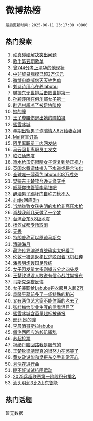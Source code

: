 # 微博热榜

`最后更新时间：2025-06-11 23:17:08 +0800`

## 热门搜索

1. [动真碰硬解决突出问题](https://m.weibo.cn/search?containerid=100103type%3D1%26t%3D10%26q%3D%23%E5%8A%A8%E7%9C%9F%E7%A2%B0%E7%A1%AC%E8%A7%A3%E5%86%B3%E7%AA%81%E5%87%BA%E9%97%AE%E9%A2%98%23&stream_entry_id=51&isnewpage=1&extparam=seat%3D1%26cate%3D10103%26q%3D%2523%25E5%258A%25A8%25E7%259C%259F%25E7%25A2%25B0%25E7%25A1%25AC%25E8%25A7%25A3%25E5%2586%25B3%25E7%25AA%2581%25E5%2587%25BA%25E9%2597%25AE%25E9%25A2%2598%2523%26pos%3D0%26filter_type%3Drealtimehot%26stream_entry_id%3D51%26c_type%3D51%26dgr%3D0%26display_time%3D1749655027%26pre_seqid%3D17496550276190054315)
1. [歌手第五期歌单](https://m.weibo.cn/search?containerid=100103type%3D1%26t%3D10%26q%3D%23%E6%AD%8C%E6%89%8B%E7%AC%AC%E4%BA%94%E6%9C%9F%E6%AD%8C%E5%8D%95%23&stream_entry_id=31&isnewpage=1&extparam=seat%3D1%26cate%3D5001%26flag%3D1%26pos%3D0%26lcate%3D5001%26dgr%3D0%26q%3D%2523%25E6%25AD%258C%25E6%2589%258B%25E7%25AC%25AC%25E4%25BA%2594%25E6%259C%259F%25E6%25AD%258C%25E5%258D%2595%2523%26realpos%3D1%26filter_type%3Drealtimehot%26stream_entry_id%3D31%26c_type%3D31%26band_rank%3D1%26display_time%3D1749655027%26pre_seqid%3D17496550276190054315)
1. [曾744分考上清华的他现状](https://m.weibo.cn/search?containerid=100103type%3D1%26t%3D10%26q%3D%23%E6%9B%BE744%E5%88%86%E8%80%83%E4%B8%8A%E6%B8%85%E5%8D%8E%E7%9A%84%E4%BB%96%E7%8E%B0%E7%8A%B6%23&stream_entry_id=31&isnewpage=1&extparam=seat%3D1%26cate%3D5001%26flag%3D0%26pos%3D1%26lcate%3D5001%26dgr%3D0%26q%3D%2523%25E6%259B%25BE744%25E5%2588%2586%25E8%2580%2583%25E4%25B8%258A%25E6%25B8%2585%25E5%258D%258E%25E7%259A%2584%25E4%25BB%2596%25E7%258E%25B0%25E7%258A%25B6%2523%26realpos%3D2%26filter_type%3Drealtimehot%26stream_entry_id%3D31%26c_type%3D31%26band_rank%3D2%26display_time%3D1749655027%26pre_seqid%3D17496550276190054315)
1. [中非贸易规模已超2万亿元](https://m.weibo.cn/search?containerid=100103type%3D1%26t%3D10%26q%3D%23%E4%B8%AD%E9%9D%9E%E8%B4%B8%E6%98%93%E8%A7%84%E6%A8%A1%E5%B7%B2%E8%B6%852%E4%B8%87%E4%BA%BF%E5%85%83%23&stream_entry_id=31&isnewpage=1&extparam=seat%3D1%26cate%3D5001%26flag%3D1%26pos%3D2%26lcate%3D5001%26dgr%3D0%26q%3D%2523%25E4%25B8%25AD%25E9%259D%259E%25E8%25B4%25B8%25E6%2598%2593%25E8%25A7%2584%25E6%25A8%25A1%25E5%25B7%25B2%25E8%25B6%25852%25E4%25B8%2587%25E4%25BA%25BF%25E5%2585%2583%2523%26realpos%3D3%26filter_type%3Drealtimehot%26stream_entry_id%3D31%26c_type%3D31%26band_rank%3D3%26display_time%3D1749655027%26pre_seqid%3D17496550276190054315)
1. [微博电商喊您天天抽免单](https://m.weibo.cn/search?containerid=100103type%3D1%26t%3D10%26q%3D%23%E5%BE%AE%E5%8D%9A%E7%94%B5%E5%95%86%E5%96%8A%E6%82%A8%E5%A4%A9%E5%A4%A9%E6%8A%BD%E5%85%8D%E5%8D%95%23&stream_entry_id=31&isnewpage=1&extparam=seat%3D1%26cate%3D5001%26pos%3D3%26lcate%3D5001%26is_ad_pos%3D1%26stream_entry_id%3D31%26q%3D%2523%25E5%25BE%25AE%25E5%258D%259A%25E7%2594%25B5%25E5%2595%2586%25E5%2596%258A%25E6%2582%25A8%25E5%25A4%25A9%25E5%25A4%25A9%25E6%258A%25BD%25E5%2585%258D%25E5%258D%2595%2523%26dgr%3D0%26filter_type%3Drealtimehot%26adid%3D289618%26c_type%3D31%26band_rank%3D4%26display_time%3D1749655027%26pre_seqid%3D17496550276190054315)
1. [刘诗诗用心在养labubu](https://m.weibo.cn/search?containerid=100103type%3D1%26t%3D10%26q%3D%E5%88%98%E8%AF%97%E8%AF%97%E7%94%A8%E5%BF%83%E5%9C%A8%E5%85%BBlabubu&stream_entry_id=31&isnewpage=1&extparam=seat%3D1%26cate%3D5001%26flag%3D2%26pos%3D4%26lcate%3D5001%26dgr%3D0%26q%3D%25E5%2588%2598%25E8%25AF%2597%25E8%25AF%2597%25E7%2594%25A8%25E5%25BF%2583%25E5%259C%25A8%25E5%2585%25BBlabubu%26realpos%3D4%26filter_type%3Drealtimehot%26stream_entry_id%3D31%26c_type%3D31%26band_rank%3D4%26display_time%3D1749655027%26pre_seqid%3D17496550276190054315)
1. [樊振东无世排后击败世排第一](https://m.weibo.cn/search?containerid=100103type%3D1%26t%3D10%26q%3D%23%E6%A8%8A%E6%8C%AF%E4%B8%9C%E6%97%A0%E4%B8%96%E6%8E%92%E5%90%8E%E5%87%BB%E8%B4%A5%E4%B8%96%E6%8E%92%E7%AC%AC%E4%B8%80%23&stream_entry_id=31&isnewpage=1&extparam=seat%3D1%26cate%3D5001%26flag%3D0%26pos%3D5%26lcate%3D5001%26dgr%3D0%26q%3D%2523%25E6%25A8%258A%25E6%258C%25AF%25E4%25B8%259C%25E6%2597%25A0%25E4%25B8%2596%25E6%258E%2592%25E5%2590%258E%25E5%2587%25BB%25E8%25B4%25A5%25E4%25B8%2596%25E6%258E%2592%25E7%25AC%25AC%25E4%25B8%2580%2523%26realpos%3D5%26filter_type%3Drealtimehot%26stream_entry_id%3D31%26c_type%3D31%26band_rank%3D5%26display_time%3D1749655027%26pre_seqid%3D17496550276190054315)
1. [孙颖莎所在俱乐部女子第一](https://m.weibo.cn/search?containerid=100103type%3D1%26t%3D10%26q%3D%23%E5%AD%99%E9%A2%96%E8%8E%8E%E6%89%80%E5%9C%A8%E4%BF%B1%E4%B9%90%E9%83%A8%E5%A5%B3%E5%AD%90%E7%AC%AC%E4%B8%80%23&stream_entry_id=31&isnewpage=1&extparam=seat%3D1%26cate%3D5001%26flag%3D1%26pos%3D6%26lcate%3D5001%26dgr%3D0%26q%3D%2523%25E5%25AD%2599%25E9%25A2%2596%25E8%258E%258E%25E6%2589%2580%25E5%259C%25A8%25E4%25BF%25B1%25E4%25B9%2590%25E9%2583%25A8%25E5%25A5%25B3%25E5%25AD%2590%25E7%25AC%25AC%25E4%25B8%2580%2523%26realpos%3D6%26filter_type%3Drealtimehot%26stream_entry_id%3D31%26c_type%3D31%26band_rank%3D6%26display_time%3D1749655027%26pre_seqid%3D17496550276190054315)
1. [辟谣村超凉了被足协叫停](https://m.weibo.cn/search?containerid=100103type%3D1%26t%3D10%26q%3D%23%E8%BE%9F%E8%B0%A3%E6%9D%91%E8%B6%85%E5%87%89%E4%BA%86%E8%A2%AB%E8%B6%B3%E5%8D%8F%E5%8F%AB%E5%81%9C%23&stream_entry_id=31&isnewpage=1&extparam=seat%3D1%26cate%3D5001%26pos%3D7%26lcate%3D5001%26is_ad_pos%3D1%26stream_entry_id%3D31%26q%3D%2523%25E8%25BE%259F%25E8%25B0%25A3%25E6%259D%2591%25E8%25B6%2585%25E5%2587%2589%25E4%25BA%2586%25E8%25A2%25AB%25E8%25B6%25B3%25E5%258D%258F%25E5%258F%25AB%25E5%2581%259C%2523%26dgr%3D0%26filter_type%3Drealtimehot%26adid%3D289737%26c_type%3D31%26band_rank%3D7%26display_time%3D1749655027%26pre_seqid%3D17496550276190054315)
1. [她的瞳](https://m.weibo.cn/search?containerid=100103type%3D1%26t%3D10%26q%3D%E5%A5%B9%E7%9A%84%E7%9E%B3&stream_entry_id=31&isnewpage=1&extparam=seat%3D1%26cate%3D5001%26flag%3D1%26pos%3D8%26lcate%3D5001%26dgr%3D0%26q%3D%25E5%25A5%25B9%25E7%259A%2584%25E7%259E%25B3%26realpos%3D7%26filter_type%3Drealtimehot%26stream_entry_id%3D31%26c_type%3D31%26band_rank%3D7%26display_time%3D1749655027%26pre_seqid%3D17496550276190054315)
1. [王子璇腰伤退出她的瞳拍摄](https://m.weibo.cn/search?containerid=100103type%3D1%26t%3D10%26q%3D%23%E7%8E%8B%E5%AD%90%E7%92%87%E8%85%B0%E4%BC%A4%E9%80%80%E5%87%BA%E5%A5%B9%E7%9A%84%E7%9E%B3%E6%8B%8D%E6%91%84%23&stream_entry_id=31&isnewpage=1&extparam=seat%3D1%26cate%3D5001%26flag%3D1%26pos%3D9%26lcate%3D5001%26dgr%3D0%26q%3D%2523%25E7%258E%258B%25E5%25AD%2590%25E7%2592%2587%25E8%2585%25B0%25E4%25BC%25A4%25E9%2580%2580%25E5%2587%25BA%25E5%25A5%25B9%25E7%259A%2584%25E7%259E%25B3%25E6%258B%258D%25E6%2591%2584%2523%26realpos%3D8%26filter_type%3Drealtimehot%26stream_entry_id%3D31%26c_type%3D31%26band_rank%3D8%26display_time%3D1749655027%26pre_seqid%3D17496550276190054315)
1. [蜜雪冰城](https://m.weibo.cn/search?containerid=100103type%3D1%26t%3D10%26q%3D%E8%9C%9C%E9%9B%AA%E5%86%B0%E5%9F%8E&stream_entry_id=31&isnewpage=1&extparam=seat%3D1%26cate%3D5001%26flag%3D0%26pos%3D10%26lcate%3D5001%26dgr%3D0%26q%3D%25E8%259C%259C%25E9%259B%25AA%25E5%2586%25B0%25E5%259F%258E%26realpos%3D9%26filter_type%3Drealtimehot%26stream_entry_id%3D31%26c_type%3D31%26band_rank%3D9%26display_time%3D1749655027%26pre_seqid%3D17496550276190054315)
1. [孕期出轨男子诈骗情人6万给妻女用](https://m.weibo.cn/search?containerid=100103type%3D1%26t%3D10%26q%3D%23%E5%AD%95%E6%9C%9F%E5%87%BA%E8%BD%A8%E7%94%B7%E5%AD%90%E8%AF%88%E9%AA%97%E6%83%85%E4%BA%BA6%E4%B8%87%E7%BB%99%E5%A6%BB%E5%A5%B3%E7%94%A8%23&stream_entry_id=31&isnewpage=1&extparam=seat%3D1%26cate%3D5001%26flag%3D0%26pos%3D11%26lcate%3D5001%26dgr%3D0%26q%3D%2523%25E5%25AD%2595%25E6%259C%259F%25E5%2587%25BA%25E8%25BD%25A8%25E7%2594%25B7%25E5%25AD%2590%25E8%25AF%2588%25E9%25AA%2597%25E6%2583%2585%25E4%25BA%25BA6%25E4%25B8%2587%25E7%25BB%2599%25E5%25A6%25BB%25E5%25A5%25B3%25E7%2594%25A8%2523%26realpos%3D10%26filter_type%3Drealtimehot%26stream_entry_id%3D31%26c_type%3D31%26band_rank%3D10%26display_time%3D1749655027%26pre_seqid%3D17496550276190054315)
1. [Mai官宣订婚](https://m.weibo.cn/search?containerid=100103type%3D1%26t%3D10%26q%3D%23Mai%E5%AE%98%E5%AE%A3%E8%AE%A2%E5%A9%9A%23&stream_entry_id=31&isnewpage=1&extparam=seat%3D1%26cate%3D5001%26flag%3D1%26pos%3D12%26lcate%3D5001%26dgr%3D0%26q%3D%2523Mai%25E5%25AE%2598%25E5%25AE%25A3%25E8%25AE%25A2%25E5%25A9%259A%2523%26realpos%3D11%26filter_type%3Drealtimehot%26stream_entry_id%3D31%26c_type%3D31%26band_rank%3D11%26display_time%3D1749655027%26pre_seqid%3D17496550276190054315)
1. [阿里离职员工内网发帖](https://m.weibo.cn/search?containerid=100103type%3D1%26t%3D10%26q%3D%23%E9%98%BF%E9%87%8C%E7%A6%BB%E8%81%8C%E5%91%98%E5%B7%A5%E5%86%85%E7%BD%91%E5%8F%91%E5%B8%96%23&stream_entry_id=31&isnewpage=1&extparam=seat%3D1%26cate%3D5001%26flag%3D1%26pos%3D13%26lcate%3D5001%26dgr%3D0%26q%3D%2523%25E9%2598%25BF%25E9%2587%258C%25E7%25A6%25BB%25E8%2581%258C%25E5%2591%2598%25E5%25B7%25A5%25E5%2586%2585%25E7%25BD%2591%25E5%258F%2591%25E5%25B8%2596%2523%26realpos%3D12%26filter_type%3Drealtimehot%26stream_entry_id%3D31%26c_type%3D31%26band_rank%3D12%26display_time%3D1749655027%26pre_seqid%3D17496550276190054315)
1. [马云回复离职员工发文](https://m.weibo.cn/search?containerid=100103type%3D1%26t%3D10%26q%3D%23%E9%A9%AC%E4%BA%91%E5%9B%9E%E5%A4%8D%E7%A6%BB%E8%81%8C%E5%91%98%E5%B7%A5%E5%8F%91%E6%96%87%23&stream_entry_id=31&isnewpage=1&extparam=seat%3D1%26cate%3D5001%26flag%3D1%26pos%3D14%26lcate%3D5001%26dgr%3D0%26q%3D%2523%25E9%25A9%25AC%25E4%25BA%2591%25E5%259B%259E%25E5%25A4%258D%25E7%25A6%25BB%25E8%2581%258C%25E5%2591%2598%25E5%25B7%25A5%25E5%258F%2591%25E6%2596%2587%2523%26realpos%3D13%26filter_type%3Drealtimehot%26stream_entry_id%3D31%26c_type%3D31%26band_rank%3D13%26display_time%3D1749655027%26pre_seqid%3D17496550276190054315)
1. [临江仙热度](https://m.weibo.cn/search?containerid=100103type%3D1%26t%3D10%26q%3D%E4%B8%B4%E6%B1%9F%E4%BB%99%E7%83%AD%E5%BA%A6&stream_entry_id=31&isnewpage=1&extparam=seat%3D1%26cate%3D5001%26flag%3D1%26pos%3D15%26lcate%3D5001%26dgr%3D0%26q%3D%25E4%25B8%25B4%25E6%25B1%259F%25E4%25BB%2599%25E7%2583%25AD%25E5%25BA%25A6%26realpos%3D14%26filter_type%3Drealtimehot%26stream_entry_id%3D31%26c_type%3D31%26band_rank%3D14%26display_time%3D1749655027%26pre_seqid%3D17496550276190054315)
1. [遭水枪击伤眼睛女子恢复到矫正视力](https://m.weibo.cn/search?containerid=100103type%3D1%26t%3D10%26q%3D%23%E9%81%AD%E6%B0%B4%E6%9E%AA%E5%87%BB%E4%BC%A4%E7%9C%BC%E7%9D%9B%E5%A5%B3%E5%AD%90%E6%81%A2%E5%A4%8D%E5%88%B0%E7%9F%AB%E6%AD%A3%E8%A7%86%E5%8A%9B%23&stream_entry_id=31&isnewpage=1&extparam=seat%3D1%26cate%3D5001%26flag%3D1%26pos%3D16%26lcate%3D5001%26dgr%3D0%26q%3D%2523%25E9%2581%25AD%25E6%25B0%25B4%25E6%259E%25AA%25E5%2587%25BB%25E4%25BC%25A4%25E7%259C%25BC%25E7%259D%259B%25E5%25A5%25B3%25E5%25AD%2590%25E6%2581%25A2%25E5%25A4%258D%25E5%2588%25B0%25E7%259F%25AB%25E6%25AD%25A3%25E8%25A7%2586%25E5%258A%259B%2523%26realpos%3D15%26filter_type%3Drealtimehot%26stream_entry_id%3D31%26c_type%3D31%26band_rank%3D15%26display_time%3D1749655027%26pre_seqid%3D17496550276190054315)
1. [英国水煮遗体排入下水道或将合法化](https://m.weibo.cn/search?containerid=100103type%3D1%26t%3D10%26q%3D%23%E8%8B%B1%E5%9B%BD%E6%B0%B4%E7%85%AE%E9%81%97%E4%BD%93%E6%8E%92%E5%85%A5%E4%B8%8B%E6%B0%B4%E9%81%93%E6%88%96%E5%B0%86%E5%90%88%E6%B3%95%E5%8C%96%23&stream_entry_id=31&isnewpage=1&extparam=seat%3D1%26cate%3D5001%26flag%3D2%26pos%3D17%26lcate%3D5001%26dgr%3D0%26q%3D%2523%25E8%258B%25B1%25E5%259B%25BD%25E6%25B0%25B4%25E7%2585%25AE%25E9%2581%2597%25E4%25BD%2593%25E6%258E%2592%25E5%2585%25A5%25E4%25B8%258B%25E6%25B0%25B4%25E9%2581%2593%25E6%2588%2596%25E5%25B0%2586%25E5%2590%2588%25E6%25B3%2595%25E5%258C%2596%2523%26realpos%3D16%26filter_type%3Drealtimehot%26stream_entry_id%3D31%26c_type%3D31%26band_rank%3D16%26display_time%3D1749655027%26pre_seqid%3D17496550276190054315)
1. [全球唯一薄荷色labubu108万成交](https://m.weibo.cn/search?containerid=100103type%3D1%26t%3D10%26q%3D%23%E5%85%A8%E7%90%83%E5%94%AF%E4%B8%80%E8%96%84%E8%8D%B7%E8%89%B2labubu108%E4%B8%87%E6%88%90%E4%BA%A4%23&stream_entry_id=31&isnewpage=1&extparam=seat%3D1%26cate%3D5001%26flag%3D0%26pos%3D18%26lcate%3D5001%26dgr%3D0%26q%3D%2523%25E5%2585%25A8%25E7%2590%2583%25E5%2594%25AF%25E4%25B8%2580%25E8%2596%2584%25E8%258D%25B7%25E8%2589%25B2labubu108%25E4%25B8%2587%25E6%2588%2590%25E4%25BA%25A4%2523%26realpos%3D17%26filter_type%3Drealtimehot%26stream_entry_id%3D31%26c_type%3D31%26band_rank%3D17%26display_time%3D1749655027%26pre_seqid%3D17496550276190054315)
1. [樊振东王楚钦今晚无缘交手](https://m.weibo.cn/search?containerid=100103type%3D1%26t%3D10%26q%3D%23%E6%A8%8A%E6%8C%AF%E4%B8%9C%E7%8E%8B%E6%A5%9A%E9%92%A6%E4%BB%8A%E6%99%9A%E6%97%A0%E7%BC%98%E4%BA%A4%E6%89%8B%23&stream_entry_id=31&isnewpage=1&extparam=seat%3D1%26cate%3D5001%26flag%3D0%26pos%3D19%26lcate%3D5001%26dgr%3D0%26q%3D%2523%25E6%25A8%258A%25E6%258C%25AF%25E4%25B8%259C%25E7%258E%258B%25E6%25A5%259A%25E9%2592%25A6%25E4%25BB%258A%25E6%2599%259A%25E6%2597%25A0%25E7%25BC%2598%25E4%25BA%25A4%25E6%2589%258B%2523%26realpos%3D18%26filter_type%3Drealtimehot%26stream_entry_id%3D31%26c_type%3D31%26band_rank%3D18%26display_time%3D1749655027%26pre_seqid%3D17496550276190054315)
1. [戚薇你快管管李承铉吧](https://m.weibo.cn/search?containerid=100103type%3D1%26t%3D10%26q%3D%E6%88%9A%E8%96%87%E4%BD%A0%E5%BF%AB%E7%AE%A1%E7%AE%A1%E6%9D%8E%E6%89%BF%E9%93%89%E5%90%A7&stream_entry_id=31&isnewpage=1&extparam=seat%3D1%26cate%3D5001%26flag%3D1%26pos%3D20%26lcate%3D5001%26dgr%3D0%26q%3D%25E6%2588%259A%25E8%2596%2587%25E4%25BD%25A0%25E5%25BF%25AB%25E7%25AE%25A1%25E7%25AE%25A1%25E6%259D%258E%25E6%2589%25BF%25E9%2593%2589%25E5%2590%25A7%26realpos%3D19%26filter_type%3Drealtimehot%26stream_entry_id%3D31%26c_type%3D31%26band_rank%3D19%26display_time%3D1749655027%26pre_seqid%3D17496550276190054315)
1. [醉酒男子踢坏门自称刀枪不入](https://m.weibo.cn/search?containerid=100103type%3D1%26t%3D10%26q%3D%23%E9%86%89%E9%85%92%E7%94%B7%E5%AD%90%E8%B8%A2%E5%9D%8F%E9%97%A8%E8%87%AA%E7%A7%B0%E5%88%80%E6%9E%AA%E4%B8%8D%E5%85%A5%23&stream_entry_id=31&isnewpage=1&extparam=seat%3D1%26cate%3D5001%26flag%3D1%26pos%3D21%26lcate%3D5001%26dgr%3D0%26q%3D%2523%25E9%2586%2589%25E9%2585%2592%25E7%2594%25B7%25E5%25AD%2590%25E8%25B8%25A2%25E5%259D%258F%25E9%2597%25A8%25E8%2587%25AA%25E7%25A7%25B0%25E5%2588%2580%25E6%259E%25AA%25E4%25B8%258D%25E5%2585%25A5%2523%26realpos%3D20%26filter_type%3Drealtimehot%26stream_entry_id%3D31%26c_type%3D31%26band_rank%3D20%26display_time%3D1749655027%26pre_seqid%3D17496550276190054315)
1. [Jiejie回应Bin](https://m.weibo.cn/search?containerid=100103type%3D1%26t%3D10%26q%3D%23Jiejie%E5%9B%9E%E5%BA%94Bin%23&stream_entry_id=31&isnewpage=1&extparam=seat%3D1%26cate%3D5001%26flag%3D1%26pos%3D22%26lcate%3D5001%26dgr%3D0%26q%3D%2523Jiejie%25E5%259B%259E%25E5%25BA%2594Bin%2523%26realpos%3D21%26filter_type%3Drealtimehot%26stream_entry_id%3D31%26c_type%3D31%26band_rank%3D21%26display_time%3D1749655027%26pre_seqid%3D17496550276190054315)
1. [当地称致女孩失明的水枪非高压水枪](https://m.weibo.cn/search?containerid=100103type%3D1%26t%3D10%26q%3D%23%E5%BD%93%E5%9C%B0%E7%A7%B0%E8%87%B4%E5%A5%B3%E5%AD%A9%E5%A4%B1%E6%98%8E%E7%9A%84%E6%B0%B4%E6%9E%AA%E9%9D%9E%E9%AB%98%E5%8E%8B%E6%B0%B4%E6%9E%AA%23&stream_entry_id=31&isnewpage=1&extparam=seat%3D1%26cate%3D5001%26flag%3D1%26pos%3D23%26lcate%3D5001%26dgr%3D0%26q%3D%2523%25E5%25BD%2593%25E5%259C%25B0%25E7%25A7%25B0%25E8%2587%25B4%25E5%25A5%25B3%25E5%25AD%25A9%25E5%25A4%25B1%25E6%2598%258E%25E7%259A%2584%25E6%25B0%25B4%25E6%259E%25AA%25E9%259D%259E%25E9%25AB%2598%25E5%258E%258B%25E6%25B0%25B4%25E6%259E%25AA%2523%26realpos%3D22%26filter_type%3Drealtimehot%26stream_entry_id%3D31%26c_type%3D31%26band_rank%3D22%26display_time%3D1749655027%26pre_seqid%3D17496550276190054315)
1. [肖战我前几天做了一个梦](https://m.weibo.cn/search?containerid=100103type%3D1%26t%3D10%26q%3D%23%E8%82%96%E6%88%98%E6%88%91%E5%89%8D%E5%87%A0%E5%A4%A9%E5%81%9A%E4%BA%86%E4%B8%80%E4%B8%AA%E6%A2%A6%23&stream_entry_id=31&isnewpage=1&extparam=seat%3D1%26cate%3D5001%26flag%3D1%26pos%3D24%26lcate%3D5001%26dgr%3D0%26q%3D%2523%25E8%2582%2596%25E6%2588%2598%25E6%2588%2591%25E5%2589%258D%25E5%2587%25A0%25E5%25A4%25A9%25E5%2581%259A%25E4%25BA%2586%25E4%25B8%2580%25E4%25B8%25AA%25E6%25A2%25A6%2523%26realpos%3D23%26filter_type%3Drealtimehot%26stream_entry_id%3D31%26c_type%3D31%26band_rank%3D23%26display_time%3D1749655027%26pre_seqid%3D17496550276190054315)
1. [台湾台东5.8级地震](https://m.weibo.cn/search?containerid=100103type%3D1%26t%3D10%26q%3D%23%E5%8F%B0%E6%B9%BE%E5%8F%B0%E4%B8%9C5.8%E7%BA%A7%E5%9C%B0%E9%9C%87%23&stream_entry_id=31&isnewpage=1&extparam=seat%3D1%26cate%3D5001%26flag%3D0%26pos%3D25%26lcate%3D5001%26dgr%3D0%26q%3D%2523%25E5%258F%25B0%25E6%25B9%25BE%25E5%258F%25B0%25E4%25B8%259C5.8%25E7%25BA%25A7%25E5%259C%25B0%25E9%259C%2587%2523%26realpos%3D24%26filter_type%3Drealtimehot%26stream_entry_id%3D31%26c_type%3D31%26band_rank%3D24%26display_time%3D1749655027%26pre_seqid%3D17496550276190054315)
1. [杨笠成都专场取消](https://m.weibo.cn/search?containerid=100103type%3D1%26t%3D10%26q%3D%23%E6%9D%A8%E7%AC%A0%E6%88%90%E9%83%BD%E4%B8%93%E5%9C%BA%E5%8F%96%E6%B6%88%23&stream_entry_id=31&isnewpage=1&extparam=seat%3D1%26cate%3D5001%26flag%3D1%26pos%3D26%26lcate%3D5001%26dgr%3D0%26q%3D%2523%25E6%259D%25A8%25E7%25AC%25A0%25E6%2588%2590%25E9%2583%25BD%25E4%25B8%2593%25E5%259C%25BA%25E5%258F%2596%25E6%25B6%2588%2523%26realpos%3D25%26filter_type%3Drealtimehot%26stream_entry_id%3D31%26c_type%3D31%26band_rank%3D25%26display_time%3D1749655027%26pre_seqid%3D17496550276190054315)
1. [无畏](https://m.weibo.cn/search?containerid=100103type%3D1%26t%3D10%26q%3D%E6%97%A0%E7%95%8F&stream_entry_id=31&isnewpage=1&extparam=seat%3D1%26cate%3D5001%26flag%3D0%26pos%3D27%26lcate%3D5001%26dgr%3D0%26q%3D%25E6%2597%25A0%25E7%2595%258F%26realpos%3D26%26filter_type%3Drealtimehot%26stream_entry_id%3D31%26c_type%3D31%26band_rank%3D26%26display_time%3D1749655027%26pre_seqid%3D17496550276190054315)
1. [特朗普称可以原谅马斯克](https://m.weibo.cn/search?containerid=100103type%3D1%26t%3D10%26q%3D%23%E7%89%B9%E6%9C%97%E6%99%AE%E7%A7%B0%E5%8F%AF%E4%BB%A5%E5%8E%9F%E8%B0%85%E9%A9%AC%E6%96%AF%E5%85%8B%23&stream_entry_id=31&isnewpage=1&extparam=seat%3D1%26cate%3D5001%26flag%3D1%26pos%3D28%26lcate%3D5001%26dgr%3D0%26q%3D%2523%25E7%2589%25B9%25E6%259C%2597%25E6%2599%25AE%25E7%25A7%25B0%25E5%258F%25AF%25E4%25BB%25A5%25E5%258E%259F%25E8%25B0%2585%25E9%25A9%25AC%25E6%2596%25AF%25E5%2585%258B%2523%26realpos%3D27%26filter_type%3Drealtimehot%26stream_entry_id%3D31%26c_type%3D31%26band_rank%3D27%26display_time%3D1749655027%26pre_seqid%3D17496550276190054315)
1. [清融海月](https://m.weibo.cn/search?containerid=100103type%3D1%26t%3D10%26q%3D%E6%B8%85%E8%9E%8D%E6%B5%B7%E6%9C%88&stream_entry_id=31&isnewpage=1&extparam=seat%3D1%26cate%3D5001%26flag%3D1%26pos%3D29%26lcate%3D5001%26dgr%3D0%26q%3D%25E6%25B8%2585%25E8%259E%258D%25E6%25B5%25B7%25E6%259C%2588%26realpos%3D28%26filter_type%3Drealtimehot%26stream_entry_id%3D31%26c_type%3D31%26band_rank%3D28%26display_time%3D1749655027%26pre_seqid%3D17496550276190054315)
1. [藏海传导演说肖战确实太好看了](https://m.weibo.cn/search?containerid=100103type%3D1%26t%3D10%26q%3D%23%E8%97%8F%E6%B5%B7%E4%BC%A0%E5%AF%BC%E6%BC%94%E8%AF%B4%E8%82%96%E6%88%98%E7%A1%AE%E5%AE%9E%E5%A4%AA%E5%A5%BD%E7%9C%8B%E4%BA%86%23&stream_entry_id=31&isnewpage=1&extparam=seat%3D1%26cate%3D5001%26flag%3D0%26pos%3D30%26lcate%3D5001%26dgr%3D0%26q%3D%2523%25E8%2597%258F%25E6%25B5%25B7%25E4%25BC%25A0%25E5%25AF%25BC%25E6%25BC%2594%25E8%25AF%25B4%25E8%2582%2596%25E6%2588%2598%25E7%25A1%25AE%25E5%25AE%259E%25E5%25A4%25AA%25E5%25A5%25BD%25E7%259C%258B%25E4%25BA%2586%2523%26realpos%3D29%26filter_type%3Drealtimehot%26stream_entry_id%3D31%26c_type%3D31%26band_rank%3D29%26display_time%3D1749655027%26pre_seqid%3D17496550276190054315)
1. [伦敦一被遣返移民逃脱跟着飞机狂奔](https://m.weibo.cn/search?containerid=100103type%3D1%26t%3D10%26q%3D%23%E4%BC%A6%E6%95%A6%E4%B8%80%E8%A2%AB%E9%81%A3%E8%BF%94%E7%A7%BB%E6%B0%91%E9%80%83%E8%84%B1%E8%B7%9F%E7%9D%80%E9%A3%9E%E6%9C%BA%E7%8B%82%E5%A5%94%23&stream_entry_id=31&isnewpage=1&extparam=seat%3D1%26cate%3D5001%26flag%3D1%26pos%3D31%26lcate%3D5001%26dgr%3D0%26q%3D%2523%25E4%25BC%25A6%25E6%2595%25A6%25E4%25B8%2580%25E8%25A2%25AB%25E9%2581%25A3%25E8%25BF%2594%25E7%25A7%25BB%25E6%25B0%2591%25E9%2580%2583%25E8%2584%25B1%25E8%25B7%259F%25E7%259D%2580%25E9%25A3%259E%25E6%259C%25BA%25E7%258B%2582%25E5%25A5%2594%2523%26realpos%3D30%26filter_type%3Drealtimehot%26stream_entry_id%3D31%26c_type%3D31%26band_rank%3D30%26display_time%3D1749655027%26pre_seqid%3D17496550276190054315)
1. [潘粤明炮轰国足教练](https://m.weibo.cn/search?containerid=100103type%3D1%26t%3D10%26q%3D%23%E6%BD%98%E7%B2%A4%E6%98%8E%E7%82%AE%E8%BD%B0%E5%9B%BD%E8%B6%B3%E6%95%99%E7%BB%83%23&stream_entry_id=31&isnewpage=1&extparam=seat%3D1%26cate%3D5001%26flag%3D1%26pos%3D32%26lcate%3D5001%26dgr%3D0%26q%3D%2523%25E6%25BD%2598%25E7%25B2%25A4%25E6%2598%258E%25E7%2582%25AE%25E8%25BD%25B0%25E5%259B%25BD%25E8%25B6%25B3%25E6%2595%2599%25E7%25BB%2583%2523%26realpos%3D31%26filter_type%3Drealtimehot%26stream_entry_id%3D31%26c_type%3D31%26band_rank%3D31%26display_time%3D1749655027%26pre_seqid%3D17496550276190054315)
1. [女子因发量太多剃掉五分之四头发](https://m.weibo.cn/search?containerid=100103type%3D1%26t%3D10%26q%3D%23%E5%A5%B3%E5%AD%90%E5%9B%A0%E5%8F%91%E9%87%8F%E5%A4%AA%E5%A4%9A%E5%89%83%E6%8E%89%E4%BA%94%E5%88%86%E4%B9%8B%E5%9B%9B%E5%A4%B4%E5%8F%91%23&stream_entry_id=31&isnewpage=1&extparam=seat%3D1%26cate%3D5001%26flag%3D0%26pos%3D33%26lcate%3D5001%26dgr%3D0%26q%3D%2523%25E5%25A5%25B3%25E5%25AD%2590%25E5%259B%25A0%25E5%258F%2591%25E9%2587%258F%25E5%25A4%25AA%25E5%25A4%259A%25E5%2589%2583%25E6%258E%2589%25E4%25BA%2594%25E5%2588%2586%25E4%25B9%258B%25E5%259B%259B%25E5%25A4%25B4%25E5%258F%2591%2523%26realpos%3D32%26filter_type%3Drealtimehot%26stream_entry_id%3D31%26c_type%3D31%26band_rank%3D32%26display_time%3D1749655027%26pre_seqid%3D17496550276190054315)
1. [王楚钦说没人敢说有信心战胜樊振东](https://m.weibo.cn/search?containerid=100103type%3D1%26t%3D10%26q%3D%23%E7%8E%8B%E6%A5%9A%E9%92%A6%E8%AF%B4%E6%B2%A1%E4%BA%BA%E6%95%A2%E8%AF%B4%E6%9C%89%E4%BF%A1%E5%BF%83%E6%88%98%E8%83%9C%E6%A8%8A%E6%8C%AF%E4%B8%9C%23&stream_entry_id=31&isnewpage=1&extparam=seat%3D1%26cate%3D5001%26flag%3D0%26pos%3D34%26lcate%3D5001%26dgr%3D0%26q%3D%2523%25E7%258E%258B%25E6%25A5%259A%25E9%2592%25A6%25E8%25AF%25B4%25E6%25B2%25A1%25E4%25BA%25BA%25E6%2595%25A2%25E8%25AF%25B4%25E6%259C%2589%25E4%25BF%25A1%25E5%25BF%2583%25E6%2588%2598%25E8%2583%259C%25E6%25A8%258A%25E6%258C%25AF%25E4%25B8%259C%2523%26realpos%3D33%26filter_type%3Drealtimehot%26stream_entry_id%3D31%26c_type%3D31%26band_rank%3D33%26display_time%3D1749655027%26pre_seqid%3D17496550276190054315)
1. [马斯克深夜反悔](https://m.weibo.cn/search?containerid=100103type%3D1%26t%3D10%26q%3D%23%E9%A9%AC%E6%96%AF%E5%85%8B%E6%B7%B1%E5%A4%9C%E5%8F%8D%E6%82%94%23&stream_entry_id=31&isnewpage=1&extparam=seat%3D1%26cate%3D5001%26flag%3D1%26pos%3D35%26lcate%3D5001%26dgr%3D0%26q%3D%2523%25E9%25A9%25AC%25E6%2596%25AF%25E5%2585%258B%25E6%25B7%25B1%25E5%25A4%259C%25E5%258F%258D%25E6%2582%2594%2523%26realpos%3D34%26filter_type%3Drealtimehot%26stream_entry_id%3D31%26c_type%3D31%26band_rank%3D34%26display_time%3D1749655027%26pre_seqid%3D17496550276190054315)
1. [女子兼职给Labubu钩衣服月入超2万](https://m.weibo.cn/search?containerid=100103type%3D1%26t%3D10%26q%3D%23%E5%A5%B3%E5%AD%90%E5%85%BC%E8%81%8C%E7%BB%99Labubu%E9%92%A9%E8%A1%A3%E6%9C%8D%E6%9C%88%E5%85%A5%E8%B6%852%E4%B8%87%23&stream_entry_id=31&isnewpage=1&extparam=seat%3D1%26cate%3D5001%26flag%3D0%26pos%3D36%26lcate%3D5001%26dgr%3D0%26q%3D%2523%25E5%25A5%25B3%25E5%25AD%2590%25E5%2585%25BC%25E8%2581%258C%25E7%25BB%2599Labubu%25E9%2592%25A9%25E8%25A1%25A3%25E6%259C%258D%25E6%259C%2588%25E5%2585%25A5%25E8%25B6%25852%25E4%25B8%2587%2523%26realpos%3D35%26filter_type%3Drealtimehot%26stream_entry_id%3D31%26c_type%3D31%26band_rank%3D35%26display_time%3D1749655027%26pre_seqid%3D17496550276190054315)
1. [袁隆平墓前多了一袋特殊的稻米](https://m.weibo.cn/search?containerid=100103type%3D1%26t%3D10%26q%3D%23%E8%A2%81%E9%9A%86%E5%B9%B3%E5%A2%93%E5%89%8D%E5%A4%9A%E4%BA%86%E4%B8%80%E8%A2%8B%E7%89%B9%E6%AE%8A%E7%9A%84%E7%A8%BB%E7%B1%B3%23&stream_entry_id=31&isnewpage=1&extparam=seat%3D1%26cate%3D5001%26flag%3D1%26pos%3D37%26lcate%3D5001%26dgr%3D0%26q%3D%2523%25E8%25A2%2581%25E9%259A%2586%25E5%25B9%25B3%25E5%25A2%2593%25E5%2589%258D%25E5%25A4%259A%25E4%25BA%2586%25E4%25B8%2580%25E8%25A2%258B%25E7%2589%25B9%25E6%25AE%258A%25E7%259A%2584%25E7%25A8%25BB%25E7%25B1%25B3%2523%26realpos%3D36%26filter_type%3Drealtimehot%26stream_entry_id%3D31%26c_type%3D31%26band_rank%3D36%26display_time%3D1749655027%26pre_seqid%3D17496550276190054315)
1. [又有两位艺术家不能体面的老去了](https://m.weibo.cn/search?containerid=100103type%3D1%26t%3D10%26q%3D%E5%8F%88%E6%9C%89%E4%B8%A4%E4%BD%8D%E8%89%BA%E6%9C%AF%E5%AE%B6%E4%B8%8D%E8%83%BD%E4%BD%93%E9%9D%A2%E7%9A%84%E8%80%81%E5%8E%BB%E4%BA%86&stream_entry_id=31&isnewpage=1&extparam=seat%3D1%26cate%3D5001%26flag%3D0%26pos%3D38%26lcate%3D5001%26dgr%3D0%26q%3D%25E5%258F%2588%25E6%259C%2589%25E4%25B8%25A4%25E4%25BD%258D%25E8%2589%25BA%25E6%259C%25AF%25E5%25AE%25B6%25E4%25B8%258D%25E8%2583%25BD%25E4%25BD%2593%25E9%259D%25A2%25E7%259A%2584%25E8%2580%2581%25E5%258E%25BB%25E4%25BA%2586%26realpos%3D37%26filter_type%3Drealtimehot%26stream_entry_id%3D31%26c_type%3D31%26band_rank%3D37%26display_time%3D1749655027%26pre_seqid%3D17496550276190054315)
1. [张桂梅给毕业生写的信看泪目了](https://m.weibo.cn/search?containerid=100103type%3D1%26t%3D10%26q%3D%23%E5%BC%A0%E6%A1%82%E6%A2%85%E7%BB%99%E6%AF%95%E4%B8%9A%E7%94%9F%E5%86%99%E7%9A%84%E4%BF%A1%E7%9C%8B%E6%B3%AA%E7%9B%AE%E4%BA%86%23&stream_entry_id=31&isnewpage=1&extparam=seat%3D1%26cate%3D5001%26flag%3D1%26pos%3D39%26lcate%3D5001%26dgr%3D0%26q%3D%2523%25E5%25BC%25A0%25E6%25A1%2582%25E6%25A2%2585%25E7%25BB%2599%25E6%25AF%2595%25E4%25B8%259A%25E7%2594%259F%25E5%2586%2599%25E7%259A%2584%25E4%25BF%25A1%25E7%259C%258B%25E6%25B3%25AA%25E7%259B%25AE%25E4%25BA%2586%2523%26realpos%3D38%26filter_type%3Drealtimehot%26stream_entry_id%3D31%26c_type%3D31%26band_rank%3D38%26display_time%3D1749655027%26pre_seqid%3D17496550276190054315)
1. [蜜雪冰城含菌量超标被通报](https://m.weibo.cn/search?containerid=100103type%3D1%26t%3D10%26q%3D%23%E8%9C%9C%E9%9B%AA%E5%86%B0%E5%9F%8E%E5%90%AB%E8%8F%8C%E9%87%8F%E8%B6%85%E6%A0%87%E8%A2%AB%E9%80%9A%E6%8A%A5%23&stream_entry_id=31&isnewpage=1&extparam=seat%3D1%26cate%3D5001%26flag%3D0%26pos%3D40%26lcate%3D5001%26dgr%3D0%26q%3D%2523%25E8%259C%259C%25E9%259B%25AA%25E5%2586%25B0%25E5%259F%258E%25E5%2590%25AB%25E8%258F%258C%25E9%2587%258F%25E8%25B6%2585%25E6%25A0%2587%25E8%25A2%25AB%25E9%2580%259A%25E6%258A%25A5%2523%26realpos%3D39%26filter_type%3Drealtimehot%26stream_entry_id%3D31%26c_type%3D31%26band_rank%3D39%26display_time%3D1749655027%26pre_seqid%3D17496550276190054315)
1. [邢菲 她的瞳](https://m.weibo.cn/search?containerid=100103type%3D1%26t%3D10%26q%3D%E9%82%A2%E8%8F%B2+%E5%A5%B9%E7%9A%84%E7%9E%B3&stream_entry_id=31&isnewpage=1&extparam=seat%3D1%26cate%3D5001%26flag%3D1%26pos%3D41%26lcate%3D5001%26dgr%3D0%26q%3D%25E9%2582%25A2%25E8%258F%25B2%2520%25E5%25A5%25B9%25E7%259A%2584%25E7%259E%25B3%26realpos%3D40%26filter_type%3Drealtimehot%26stream_entry_id%3D31%26c_type%3D31%26band_rank%3D40%26display_time%3D1749655027%26pre_seqid%3D17496550276190054315)
1. [李晨晒哥斯拉labubu](https://m.weibo.cn/search?containerid=100103type%3D1%26t%3D10%26q%3D%23%E6%9D%8E%E6%99%A8%E6%99%92%E5%93%A5%E6%96%AF%E6%8B%89labubu%23&stream_entry_id=31&isnewpage=1&extparam=seat%3D1%26cate%3D5001%26flag%3D0%26pos%3D42%26lcate%3D5001%26dgr%3D0%26q%3D%2523%25E6%259D%258E%25E6%2599%25A8%25E6%2599%2592%25E5%2593%25A5%25E6%2596%25AF%25E6%258B%2589labubu%2523%26realpos%3D41%26filter_type%3Drealtimehot%26stream_entry_id%3D31%26c_type%3D31%26band_rank%3D41%26display_time%3D1749655027%26pre_seqid%3D17496550276190054315)
1. [佩洛西回应洛杉矶骚乱](https://m.weibo.cn/search?containerid=100103type%3D1%26t%3D10%26q%3D%23%E4%BD%A9%E6%B4%9B%E8%A5%BF%E5%9B%9E%E5%BA%94%E6%B4%9B%E6%9D%89%E7%9F%B6%E9%AA%9A%E4%B9%B1%23&stream_entry_id=31&isnewpage=1&extparam=seat%3D1%26cate%3D5001%26flag%3D1%26pos%3D43%26lcate%3D5001%26dgr%3D0%26q%3D%2523%25E4%25BD%25A9%25E6%25B4%259B%25E8%25A5%25BF%25E5%259B%259E%25E5%25BA%2594%25E6%25B4%259B%25E6%259D%2589%25E7%259F%25B6%25E9%25AA%259A%25E4%25B9%25B1%2523%26realpos%3D42%26filter_type%3Drealtimehot%26stream_entry_id%3D31%26c_type%3D31%26band_rank%3D42%26display_time%3D1749655027%26pre_seqid%3D17496550276190054315)
1. [苏超抢票](https://m.weibo.cn/search?containerid=100103type%3D1%26t%3D10%26q%3D%E8%8B%8F%E8%B6%85%E6%8A%A2%E7%A5%A8&stream_entry_id=31&isnewpage=1&extparam=seat%3D1%26cate%3D5001%26flag%3D1%26pos%3D44%26lcate%3D5001%26dgr%3D0%26q%3D%25E8%258B%258F%25E8%25B6%2585%25E6%258A%25A2%25E7%25A5%25A8%26realpos%3D43%26filter_type%3Drealtimehot%26stream_entry_id%3D31%26c_type%3D31%26band_rank%3D43%26display_time%3D1749655027%26pre_seqid%3D17496550276190054315)
1. [祝绪丹脑回路我是服气的](https://m.weibo.cn/search?containerid=100103type%3D1%26t%3D10%26q%3D%E7%A5%9D%E7%BB%AA%E4%B8%B9%E8%84%91%E5%9B%9E%E8%B7%AF%E6%88%91%E6%98%AF%E6%9C%8D%E6%B0%94%E7%9A%84&stream_entry_id=31&isnewpage=1&extparam=seat%3D1%26cate%3D5001%26flag%3D1%26pos%3D45%26lcate%3D5001%26dgr%3D0%26q%3D%25E7%25A5%259D%25E7%25BB%25AA%25E4%25B8%25B9%25E8%2584%2591%25E5%259B%259E%25E8%25B7%25AF%25E6%2588%2591%25E6%2598%25AF%25E6%259C%258D%25E6%25B0%2594%25E7%259A%2584%26realpos%3D44%26filter_type%3Drealtimehot%26stream_entry_id%3D31%26c_type%3D31%26band_rank%3D44%26display_time%3D1749655027%26pre_seqid%3D17496550276190054315)
1. [王楚钦梁靖崑真的很努力在憋笑了](https://m.weibo.cn/search?containerid=100103type%3D1%26t%3D10%26q%3D%23%E7%8E%8B%E6%A5%9A%E9%92%A6%E6%A2%81%E9%9D%96%E5%B4%91%E7%9C%9F%E7%9A%84%E5%BE%88%E5%8A%AA%E5%8A%9B%E5%9C%A8%E6%86%8B%E7%AC%91%E4%BA%86%23&stream_entry_id=31&isnewpage=1&extparam=seat%3D1%26cate%3D5001%26flag%3D0%26pos%3D46%26lcate%3D5001%26dgr%3D0%26q%3D%2523%25E7%258E%258B%25E6%25A5%259A%25E9%2592%25A6%25E6%25A2%2581%25E9%259D%2596%25E5%25B4%2591%25E7%259C%259F%25E7%259A%2584%25E5%25BE%2588%25E5%258A%25AA%25E5%258A%259B%25E5%259C%25A8%25E6%2586%258B%25E7%25AC%2591%25E4%25BA%2586%2523%26realpos%3D45%26filter_type%3Drealtimehot%26stream_entry_id%3D31%26c_type%3D31%26band_rank%3D45%26display_time%3D1749655027%26pre_seqid%3D17496550276190054315)
1. [黄友政说能和樊振东交手非常开心](https://m.weibo.cn/search?containerid=100103type%3D1%26t%3D10%26q%3D%23%E9%BB%84%E5%8F%8B%E6%94%BF%E8%AF%B4%E8%83%BD%E5%92%8C%E6%A8%8A%E6%8C%AF%E4%B8%9C%E4%BA%A4%E6%89%8B%E9%9D%9E%E5%B8%B8%E5%BC%80%E5%BF%83%23&stream_entry_id=31&isnewpage=1&extparam=seat%3D1%26cate%3D5001%26flag%3D1%26pos%3D47%26lcate%3D5001%26dgr%3D0%26q%3D%2523%25E9%25BB%2584%25E5%258F%258B%25E6%2594%25BF%25E8%25AF%25B4%25E8%2583%25BD%25E5%2592%258C%25E6%25A8%258A%25E6%258C%25AF%25E4%25B8%259C%25E4%25BA%25A4%25E6%2589%258B%25E9%259D%259E%25E5%25B8%25B8%25E5%25BC%2580%25E5%25BF%2583%2523%26realpos%3D46%26filter_type%3Drealtimehot%26stream_entry_id%3D31%26c_type%3D31%26band_rank%3D46%26display_time%3D1749655027%26pre_seqid%3D17496550276190054315)
1. [刘浩存进行曲](https://m.weibo.cn/search?containerid=100103type%3D1%26t%3D10%26q%3D%E5%88%98%E6%B5%A9%E5%AD%98%E8%BF%9B%E8%A1%8C%E6%9B%B2&stream_entry_id=31&isnewpage=1&extparam=seat%3D1%26cate%3D5001%26flag%3D1%26pos%3D48%26lcate%3D5001%26dgr%3D0%26q%3D%25E5%2588%2598%25E6%25B5%25A9%25E5%25AD%2598%25E8%25BF%259B%25E8%25A1%258C%25E6%259B%25B2%26realpos%3D47%26filter_type%3Drealtimehot%26stream_entry_id%3D31%26c_type%3D31%26band_rank%3D47%26display_time%3D1749655027%26pre_seqid%3D17496550276190054315)
1. [睡不好试试抗阻运动](https://m.weibo.cn/search?containerid=100103type%3D1%26t%3D10%26q%3D%23%E7%9D%A1%E4%B8%8D%E5%A5%BD%E8%AF%95%E8%AF%95%E6%8A%97%E9%98%BB%E8%BF%90%E5%8A%A8%23&stream_entry_id=31&isnewpage=1&extparam=seat%3D1%26cate%3D5001%26flag%3D1%26pos%3D49%26lcate%3D5001%26dgr%3D0%26q%3D%2523%25E7%259D%25A1%25E4%25B8%258D%25E5%25A5%25BD%25E8%25AF%2595%25E8%25AF%2595%25E6%258A%2597%25E9%2598%25BB%25E8%25BF%2590%25E5%258A%25A8%2523%26realpos%3D48%26filter_type%3Drealtimehot%26stream_entry_id%3D31%26c_type%3D31%26band_rank%3D48%26display_time%3D1749655027%26pre_seqid%3D17496550276190054315)
1. [2025乒超联赛第一阶段积分排名](https://m.weibo.cn/search?containerid=100103type%3D1%26t%3D10%26q%3D%232025%E4%B9%92%E8%B6%85%E8%81%94%E8%B5%9B%E7%AC%AC%E4%B8%80%E9%98%B6%E6%AE%B5%E7%A7%AF%E5%88%86%E6%8E%92%E5%90%8D%23&stream_entry_id=31&isnewpage=1&extparam=seat%3D1%26cate%3D5001%26flag%3D1%26pos%3D50%26lcate%3D5001%26dgr%3D0%26q%3D%25232025%25E4%25B9%2592%25E8%25B6%2585%25E8%2581%2594%25E8%25B5%259B%25E7%25AC%25AC%25E4%25B8%2580%25E9%2598%25B6%25E6%25AE%25B5%25E7%25A7%25AF%25E5%2588%2586%25E6%258E%2592%25E5%2590%258D%2523%26realpos%3D49%26filter_type%3Drealtimehot%26stream_entry_id%3D31%26c_type%3D31%26band_rank%3D49%26display_time%3D1749655027%26pre_seqid%3D17496550276190054315)
1. [汕头明润3比2山东鲁能](https://m.weibo.cn/search?containerid=100103type%3D1%26t%3D10%26q%3D%23%E6%B1%95%E5%A4%B4%E6%98%8E%E6%B6%A63%E6%AF%942%E5%B1%B1%E4%B8%9C%E9%B2%81%E8%83%BD%23&stream_entry_id=31&isnewpage=1&extparam=seat%3D1%26cate%3D5001%26flag%3D1%26pos%3D51%26lcate%3D5001%26dgr%3D0%26q%3D%2523%25E6%25B1%2595%25E5%25A4%25B4%25E6%2598%258E%25E6%25B6%25A63%25E6%25AF%25942%25E5%25B1%25B1%25E4%25B8%259C%25E9%25B2%2581%25E8%2583%25BD%2523%26realpos%3D50%26filter_type%3Drealtimehot%26stream_entry_id%3D31%26c_type%3D31%26band_rank%3D50%26display_time%3D1749655027%26pre_seqid%3D17496550276190054315)

## 热门话题

暂无数据
